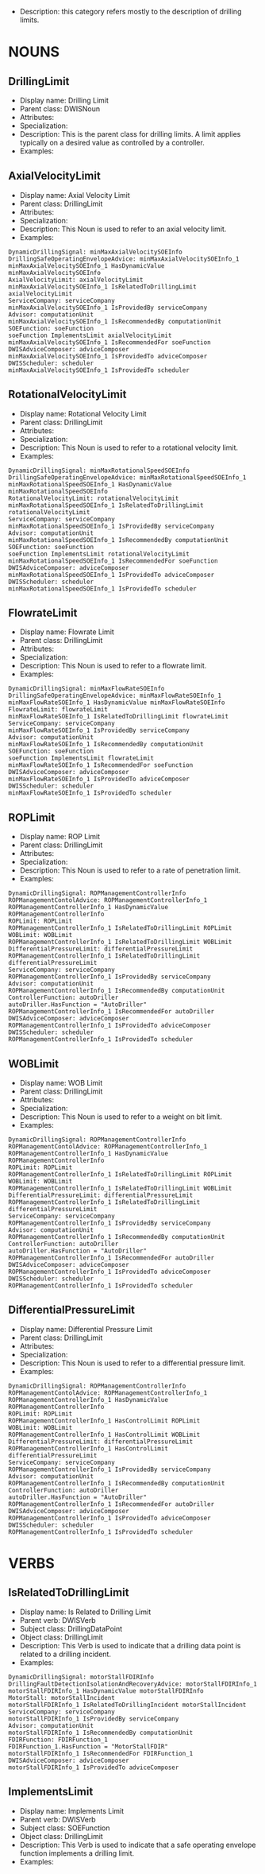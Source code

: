 - Description: this category refers mostly to the description of drilling limits.

# NOUNS
## DrillingLimit <!-- NOUN -->
- Display name: Drilling Limit
- Parent class: DWISNoun
- Attributes:
- Specialization:
- Description: This is the parent class for drilling limits. A limit applies typically on a desired value as controlled by a controller.
- Examples:
## AxialVelocityLimit <!-- NOUN -->
- Display name: Axial Velocity Limit
- Parent class: DrillingLimit
- Attributes:
- Specialization:
- Description: This Noun is used to refer to an axial velocity limit.
- Examples:
``` dwis minMaxAxialVelocitySOEInfo
DynamicDrillingSignal: minMaxAxialVelocitySOEInfo
DrillingSafeOperatingEnvelopeAdvice: minMaxAxialVelocitySOEInfo_1
minMaxAxialVelocitySOEInfo_1 HasDynamicValue minMaxAxialVelocitySOEInfo
AxialVelocityLimit: axialVelocityLimit
minMaxAxialVelocitySOEInfo_1 IsRelatedToDrillingLimit axialVelocityLimit
ServiceCompany: serviceCompany
minMaxAxialVelocitySOEInfo_1 IsProvidedBy serviceCompany
Advisor: computationUnit
minMaxAxialVelocitySOEInfo_1 IsRecommendedBy computationUnit
SOEFunction: soeFunction
soeFunction ImplementsLimit axialVelocityLimit
minMaxAxialVelocitySOEInfo_1 IsRecommendedFor soeFunction
DWISAdviceComposer: adviceComposer
minMaxAxialVelocitySOEInfo_1 IsProvidedTo adviceComposer
DWISScheduler: scheduler
minMaxAxialVelocitySOEInfo_1 IsProvidedTo scheduler
```
## RotationalVelocityLimit <!-- NOUN -->
- Display name: Rotational Velocity Limit
- Parent class: DrillingLimit
- Attributes:
- Specialization:
- Description: This Noun is used to refer to a rotational velocity limit.
- Examples:
``` dwis minMaxRotationalSpeedSOEInfo
DynamicDrillingSignal: minMaxRotationalSpeedSOEInfo
DrillingSafeOperatingEnvelopeAdvice: minMaxRotationalSpeedSOEInfo_1
minMaxRotationalSpeedSOEInfo_1 HasDynamicValue minMaxRotationalSpeedSOEInfo
RotationalVelocityLimit: rotationalVelocityLimit
minMaxRotationalSpeedSOEInfo_1 IsRelatedToDrillingLimit rotationalVelocityLimit
ServiceCompany: serviceCompany
minMaxRotationalSpeedSOEInfo_1 IsProvidedBy serviceCompany
Advisor: computationUnit
minMaxRotationalSpeedSOEInfo_1 IsRecommendedBy computationUnit
SOEFunction: soeFunction
soeFunction ImplementsLimit rotationalVelocityLimit
minMaxRotationalSpeedSOEInfo_1 IsRecommendedFor soeFunction
DWISAdviceComposer: adviceComposer
minMaxRotationalSpeedSOEInfo_1 IsProvidedTo adviceComposer
DWISScheduler: scheduler
minMaxRotationalSpeedSOEInfo_1 IsProvidedTo scheduler
```
## FlowrateLimit <!-- NOUN -->
- Display name: Flowrate Limit
- Parent class: DrillingLimit
- Attributes:
- Specialization:
- Description: This Noun is used to refer to a flowrate limit.
- Examples:
``` dwis minMaxFlowRateSOEInfo
DynamicDrillingSignal: minMaxFlowRateSOEInfo
DrillingSafeOperatingEnvelopeAdvice: minMaxFlowRateSOEInfo_1
minMaxFlowRateSOEInfo_1 HasDynamicValue minMaxFlowRateSOEInfo
FlowrateLimit: flowrateLimit
minMaxFlowRateSOEInfo_1 IsRelatedToDrillingLimit flowrateLimit
ServiceCompany: serviceCompany
minMaxFlowRateSOEInfo_1 IsProvidedBy serviceCompany
Advisor: computationUnit
minMaxFlowRateSOEInfo_1 IsRecommendedBy computationUnit
SOEFunction: soeFunction
soeFunction ImplementsLimit flowrateLimit
minMaxFlowRateSOEInfo_1 IsRecommendedFor soeFunction
DWISAdviceComposer: adviceComposer
minMaxFlowRateSOEInfo_1 IsProvidedTo adviceComposer
DWISScheduler: scheduler
minMaxFlowRateSOEInfo_1 IsProvidedTo scheduler
```
## ROPLimit <!-- NOUN -->
- Display name: ROP Limit
- Parent class: DrillingLimit
- Attributes:
- Specialization:
- Description: This Noun is used to refer to a rate of penetration limit.
- Examples:
``` dwis ROPManagementControllerInfo
DynamicDrillingSignal: ROPManagementControllerInfo
ROPManagementContolAdvice: ROPManagementControllerInfo_1
ROPManagementControllerInfo_1 HasDynamicValue ROPManagementControllerInfo
ROPLimit: ROPLimit
ROPManagementControllerInfo_1 IsRelatedToDrillingLimit ROPLimit
WOBLimit: WOBLimit
ROPManagementControllerInfo_1 IsRelatedToDrillingLimit WOBLimit
DifferentialPressureLimit: differentialPressureLimit
ROPManagementControllerInfo_1 IsRelatedToDrillingLimit differentialPressureLimit
ServiceCompany: serviceCompany
ROPManagementControllerInfo_1 IsProvidedBy serviceCompany
Advisor: computationUnit
ROPManagementControllerInfo_1 IsRecommendedBy computationUnit
ControllerFunction: autoDriller
autoDriller.HasFunction = "AutoDriller"
ROPManagementControllerInfo_1 IsRecommendedFor autoDriller
DWISAdviceComposer: adviceComposer
ROPManagementControllerInfo_1 IsProvidedTo adviceComposer
DWISScheduler: scheduler
ROPManagementControllerInfo_1 IsProvidedTo scheduler
```
## WOBLimit <!-- NOUN -->
- Display name: WOB Limit
- Parent class: DrillingLimit
- Attributes:
- Specialization:
- Description: This Noun is used to refer to a weight on bit limit.
- Examples:
``` dwis ROPManagementControllerInfo
DynamicDrillingSignal: ROPManagementControllerInfo
ROPManagementContolAdvice: ROPManagementControllerInfo_1
ROPManagementControllerInfo_1 HasDynamicValue ROPManagementControllerInfo
ROPLimit: ROPLimit
ROPManagementControllerInfo_1 IsRelatedToDrillingLimit ROPLimit
WOBLimit: WOBLimit
ROPManagementControllerInfo_1 IsRelatedToDrillingLimit WOBLimit
DifferentialPressureLimit: differentialPressureLimit
ROPManagementControllerInfo_1 IsRelatedToDrillingLimit differentialPressureLimit
ServiceCompany: serviceCompany
ROPManagementControllerInfo_1 IsProvidedBy serviceCompany
Advisor: computationUnit
ROPManagementControllerInfo_1 IsRecommendedBy computationUnit
ControllerFunction: autoDriller
autoDriller.HasFunction = "AutoDriller"
ROPManagementControllerInfo_1 IsRecommendedFor autoDriller
DWISAdviceComposer: adviceComposer
ROPManagementControllerInfo_1 IsProvidedTo adviceComposer
DWISScheduler: scheduler
ROPManagementControllerInfo_1 IsProvidedTo scheduler
```
## DifferentialPressureLimit <!-- NOUN -->
- Display name: Differential Pressure Limit
- Parent class: DrillingLimit
- Attributes:
- Specialization:
- Description: This Noun is used to refer to a differential pressure limit.
- Examples:
``` dwis ROPManagementControllerInfo
DynamicDrillingSignal: ROPManagementControllerInfo
ROPManagementContolAdvice: ROPManagementControllerInfo_1
ROPManagementControllerInfo_1 HasDynamicValue ROPManagementControllerInfo
ROPLimit: ROPLimit
ROPManagementControllerInfo_1 HasControlLimit ROPLimit
WOBLimit: WOBLimit
ROPManagementControllerInfo_1 HasControlLimit WOBLimit
DifferentialPressureLimit: differentialPressureLimit
ROPManagementControllerInfo_1 HasControlLimit differentialPressureLimit
ServiceCompany: serviceCompany
ROPManagementControllerInfo_1 IsProvidedBy serviceCompany
Advisor: computationUnit
ROPManagementControllerInfo_1 IsRecommendedBy computationUnit
ControllerFunction: autoDriller
autoDriller.HasFunction = "AutoDriller"
ROPManagementControllerInfo_1 IsRecommendedFor autoDriller
DWISAdviceComposer: adviceComposer
ROPManagementControllerInfo_1 IsProvidedTo adviceComposer
DWISScheduler: scheduler
ROPManagementControllerInfo_1 IsProvidedTo scheduler
```
# VERBS
## IsRelatedToDrillingLimit <!-- VERB -->
- Display name: Is Related to Drilling Limit
- Parent verb: DWISVerb
- Subject class: DrillingDataPoint
- Object class: DrillingLimit
- Description: This Verb is used to indicate that a drilling data point is related to a drilling incident.
- Examples: 
``` dwis motorStallFDIRInfo
DynamicDrillingSignal: motorStallFDIRInfo
DrillingFaultDetectionIsolationAndRecoveryAdvice: motorStallFDIRInfo_1
motorStallFDIRInfo_1 HasDynamicValue motorStallFDIRInfo
MotorStall: motorStallIncident
motorStallFDIRInfo_1 IsRelatedToDrillingIncident motorStallIncident
ServiceCompany: serviceCompany
motorStallFDIRInfo_1 IsProvidedBy serviceCompany
Advisor: computationUnit
motorStallFDIRInfo_1 IsRecommendedBy computationUnit
FDIRFunction: FDIRFunction_1
FDIRFunction_1.HasFunction = "MotorStallFDIR"
motorStallFDIRInfo_1 IsRecommendedFor FDIRFunction_1
DWISAdviceComposer: adviceComposer
motorStallFDIRInfo_1 IsProvidedTo adviceComposer
```
## ImplementsLimit <!-- VERB -->
- Display name: Implements Limit
- Parent verb: DWISVerb
- Subject class: SOEFunction
- Object class: DrillingLimit
- Description: This Verb is used to indicate that a safe operating envelope function implements a drilling limit.
- Examples: